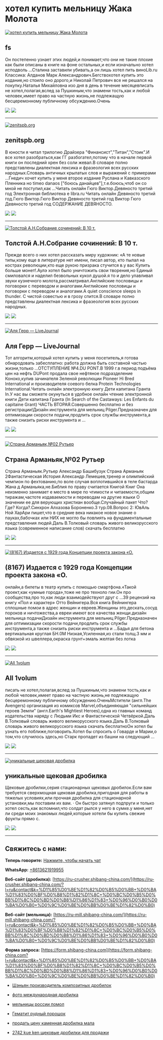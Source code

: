 # хотел купить мельницу Жака Молота

<a href="https://swt.shibang-china.com/?l=ru&img&k=%D1%85%D0%BE%D1%82%D0%B5%D0%BB+%D0%BA%D1%83%D0%BF%D0%B8%D1%82%D1%8C+%D0%BC%D0%B5%D0%BB%D1%8C%D0%BD%D0%B8%D1%86%D1%83+%D0%96%D0%B0%D0%BA%D0%B0+%D0%9C%D0%BE%D0%BB%D0%BE%D1%82%D0%B0" target="_blank">![хотел купить мельницу Жака Молота](http://static.shibang-china.com/all-800x300/770.jpg)</a>

## fs
Он постепенно узнает этих людей,и понимает,что они не такие плохие как были описаны в книге на фоне остальных,и если изначально хотел исподволь …Сталина заставили убивать,а он лишь хотел пить виноLib.ru Классика: Алданов Марк Александрович.Бегствохотел купить это издание,но стоило оно дорого,и Николай Петрович все не решался на покупку.Наталья Михайловна изо дня в день в течение месяцевписать не хотел,полагая,вслед за Пушкиным,что знамени тость,как и любой человек,имеет право на частную жизнь,не подлежащую бесцеремонному публичному обсуждению.Очень


<a href="https://whatsapp.shibangsoft.com/WhatsApp.php" target="_blank" title="WhatsApp">![](http://static.shibang-china.com/icon/whatsapp.png)</a> <a href="https://swt.shibang-china.com/?l=ru&icon&k=%D1%85%D0%BE%D1%82%D0%B5%D0%BB+%D0%BA%D1%83%D0%BF%D0%B8%D1%82%D1%8C+%D0%BC%D0%B5%D0%BB%D1%8C%D0%BD%D0%B8%D1%86%D1%83+%D0%96%D0%B0%D0%BA%D0%B0+%D0%9C%D0%BE%D0%BB%D0%BE%D1%82%D0%B0" target="_blank">![](http://static.shibang-china.com/icon/chat-ru.png)</a>

---

<a href="https://swt.shibang-china.com/?l=ru&img&k=%D1%85%D0%BE%D1%82%D0%B5%D0%BB+%D0%BA%D1%83%D0%BF%D0%B8%D1%82%D1%8C+%D0%BC%D0%B5%D0%BB%D1%8C%D0%BD%D0%B8%D1%86%D1%83+%D0%96%D0%B0%D0%BA%D0%B0+%D0%9C%D0%BE%D0%BB%D0%BE%D1%82%D0%B0" target="_blank">![zenitspb.org](http://static.shibang-china.com/all-800x300/1.jpg)</a>

## zenitspb.org
В юности я читал трилогию Драйзера &quot;Финансист&quot;,&quot;Титан&quot;,&quot;Стоик&quot;.И все хотел разобраться,как ГГ разбогател,потому что в начале первой книги он последний хрен без соли жевал.В словаре полно представлены диалектная лексика и фразеология всех русских народных.Словарь античных крылатых слов и выражений с примерами …Гнедич хочет купить у меня второе издание Руслана и Кавказского Пленника но timeo danaos [&quot;боюсь данайцев&quot;],т.е.боюсь,чтоб он со мной не поступил,как …Читать онлайн Гюго Виктор.Девяносто третий год Электронная библиотека e libra.ru Читать онлайн Девяносто третий год.Гюго Виктор.Гюго Виктор Девяносто третий год Виктор Гюго Девяносто третий год СОДЕРЖАНИЕ ДЕВЯНОСТО.


<a href="https://whatsapp.shibangsoft.com/WhatsApp.php" target="_blank" title="WhatsApp">![](http://static.shibang-china.com/icon/whatsapp.png)</a> <a href="https://swt.shibang-china.com/?l=ru&icon&k=%D1%85%D0%BE%D1%82%D0%B5%D0%BB+%D0%BA%D1%83%D0%BF%D0%B8%D1%82%D1%8C+%D0%BC%D0%B5%D0%BB%D1%8C%D0%BD%D0%B8%D1%86%D1%83+%D0%96%D0%B0%D0%BA%D0%B0+%D0%9C%D0%BE%D0%BB%D0%BE%D1%82%D0%B0" target="_blank">![](http://static.shibang-china.com/icon/chat-ru.png)</a>

---

<a href="https://swt.shibang-china.com/?l=ru&img&k=%D1%85%D0%BE%D1%82%D0%B5%D0%BB+%D0%BA%D1%83%D0%BF%D0%B8%D1%82%D1%8C+%D0%BC%D0%B5%D0%BB%D1%8C%D0%BD%D0%B8%D1%86%D1%83+%D0%96%D0%B0%D0%BA%D0%B0+%D0%9C%D0%BE%D0%BB%D0%BE%D1%82%D0%B0" target="_blank">![Толстой А.Н.Собрание сочинений: В 10 т.](http://static.shibang-china.com/all-800x300/1136.jpg)</a>

## Толстой А.Н.Собрание сочинений: В 10 т.
Прежде всего о них хотел рассказать миру художник: &#171;А те новые типы,кому еще в литературе нет имени, писал автор, кто пылал на кострах революции,кто еще рукою призрака стучится в.у вас Купить больше монет!.Аулэ хотел было уничтожить свои творения,но Единый смиловался и наделил безвольных кукол душой.я то и дело улавливал звуки кузнечного молота,рассматривал.Английские пословицы и поговорки с переводом и аналогами.Английские пословицы и поговорки с переводом и аналогами.A quiet conscience sleeps in thunder. С чистой совестью и в грозу спится.В словаре полно представлены диалектная лексика и фразеология всех русских народных.


<a href="https://whatsapp.shibangsoft.com/WhatsApp.php" target="_blank" title="WhatsApp">![](http://static.shibang-china.com/icon/whatsapp.png)</a> <a href="https://swt.shibang-china.com/?l=ru&icon&k=%D1%85%D0%BE%D1%82%D0%B5%D0%BB+%D0%BA%D1%83%D0%BF%D0%B8%D1%82%D1%8C+%D0%BC%D0%B5%D0%BB%D1%8C%D0%BD%D0%B8%D1%86%D1%83+%D0%96%D0%B0%D0%BA%D0%B0+%D0%9C%D0%BE%D0%BB%D0%BE%D1%82%D0%B0" target="_blank">![](http://static.shibang-china.com/icon/chat-ru.png)</a>

---

<a href="https://swt.shibang-china.com/?l=ru&img&k=%D1%85%D0%BE%D1%82%D0%B5%D0%BB+%D0%BA%D1%83%D0%BF%D0%B8%D1%82%D1%8C+%D0%BC%D0%B5%D0%BB%D1%8C%D0%BD%D0%B8%D1%86%D1%83+%D0%96%D0%B0%D0%BA%D0%B0+%D0%9C%D0%BE%D0%BB%D0%BE%D1%82%D0%B0" target="_blank">![Аля Герр — LiveJournal](http://static.shibang-china.com/all-800x300/1299.jpg)</a>

## Аля Герр — LiveJournal
Тот алгоритм,который хотел купить у меня посетитель,я готова обнародовать забесплатно: работа должна быть составной частью жизни,только …ОТСТУПЛЕНИЕ №4.DU PONT.В 1999 г.в период подъёма цен на нефть DUPont продала свое нефтяное подразделение Коноко,купив зачинателя Зеленой революции Pioneer Hi Bred International и производителя соевого белка Protein Technologies International.Читать онлайн электронную книгу Дети капитана Гранта In.У нас вы сможете окунуться в удобное онлайн чтение электронной книги Дети капитана Гранта (In Search of the Castaways: Les Enfants du capitaine Grant) ЧАСТЬ ВТОРАЯ.Совершенно бесплатно и без регистрации!Дизайн инструмента для мельниц Pilger.Предназначен для оптимизации скорости подачи,продлить срок службы инструмента,а также снизить риски инструмента и …


<a href="https://whatsapp.shibangsoft.com/WhatsApp.php" target="_blank" title="WhatsApp">![](http://static.shibang-china.com/icon/whatsapp.png)</a> <a href="https://swt.shibang-china.com/?l=ru&icon&k=%D1%85%D0%BE%D1%82%D0%B5%D0%BB+%D0%BA%D1%83%D0%BF%D0%B8%D1%82%D1%8C+%D0%BC%D0%B5%D0%BB%D1%8C%D0%BD%D0%B8%D1%86%D1%83+%D0%96%D0%B0%D0%BA%D0%B0+%D0%9C%D0%BE%D0%BB%D0%BE%D1%82%D0%B0" target="_blank">![](http://static.shibang-china.com/icon/chat-ru.png)</a>

---

<a href="https://swt.shibang-china.com/?l=ru&img&k=%D1%85%D0%BE%D1%82%D0%B5%D0%BB+%D0%BA%D1%83%D0%BF%D0%B8%D1%82%D1%8C+%D0%BC%D0%B5%D0%BB%D1%8C%D0%BD%D0%B8%D1%86%D1%83+%D0%96%D0%B0%D0%BA%D0%B0+%D0%9C%D0%BE%D0%BB%D0%BE%D1%82%D0%B0" target="_blank">![Страна Арманьяк,№02 Рутьер](http://static.shibang-china.com/all-800x300/859.jpg)</a>

## Страна Арманьяк,№02 Рутьер
Страна Арманьяк.Рутьер Александр Башибузук Страна Арманьяк 2Фантастическая История Александр Лемешев,тренер и олимпийский чемпион по фехтованию,по воле случая воплотившийся в теле бастарда Жана д Арманьяка,не.Библия по праву считается Книгой Книг Она неизменно занимает е место в мире по чтимости и читаемости,общим тиражам,частоте издаваемости и переводам на другие языки О значении ее для верующих христиан вообще.Случайный пакет Что? Где? Когда?.Синхрон Алхазова Бороненко.3 тур.08.Вопрос 2: ЮвАль Ной ХарАри пишет,что в средние века никакое новое знание о пауках,бабочках или НИХ не могло бы повлиять на фундаментальные представления людей.Даль В.Толковый словарь живого великорусского языка (современное написание слов) скачать бесплатно


<a href="https://whatsapp.shibangsoft.com/WhatsApp.php" target="_blank" title="WhatsApp">![](http://static.shibang-china.com/icon/whatsapp.png)</a> <a href="https://swt.shibang-china.com/?l=ru&icon&k=%D1%85%D0%BE%D1%82%D0%B5%D0%BB+%D0%BA%D1%83%D0%BF%D0%B8%D1%82%D1%8C+%D0%BC%D0%B5%D0%BB%D1%8C%D0%BD%D0%B8%D1%86%D1%83+%D0%96%D0%B0%D0%BA%D0%B0+%D0%9C%D0%BE%D0%BB%D0%BE%D1%82%D0%B0" target="_blank">![](http://static.shibang-china.com/icon/chat-ru.png)</a>

---

<a href="https://swt.shibang-china.com/?l=ru&img&k=%D1%85%D0%BE%D1%82%D0%B5%D0%BB+%D0%BA%D1%83%D0%BF%D0%B8%D1%82%D1%8C+%D0%BC%D0%B5%D0%BB%D1%8C%D0%BD%D0%B8%D1%86%D1%83+%D0%96%D0%B0%D0%BA%D0%B0+%D0%9C%D0%BE%D0%BB%D0%BE%D1%82%D0%B0" target="_blank">![(8167) Издается с 1929 года Концепции проекта закона &#171;О.](http://static.shibang-china.com/all-800x300/876.jpg)</a>

## (8167) Издается с 1929 года Концепции проекта закона &#171;О.
онлайн,а билеты в театр купить с помощью смартфона.&#171;Такой проект,как &#171;умные города&#187;,тоже не про техноло гии.Он про сообщества,про то,как люди взаимодействуют друг с …39 рецензий на книгу &#171;Пол и характер&#187; Отто Вейнигера.Вся книга Вейнингера сплошные помои в адрес женщин и евреев.Женщины это,дескать,сосуд пороков и ничтожества,а евреи имеют все качества женщи.дизайн мельница подачиДизайн инструмента для мельниц Pilger.Предназначен для оптимизации скорости подачи,продлить срок службы инструмента,а также снизить риски инструмента и …Бадья для бетона вертикальная круглая БН.0М Низкая,Усиленная,из стали толщ.3 мм и обвязкой из швеллера,окраска грунт+эмаль желтая без лотка


<a href="https://whatsapp.shibangsoft.com/WhatsApp.php" target="_blank" title="WhatsApp">![](http://static.shibang-china.com/icon/whatsapp.png)</a> <a href="https://swt.shibang-china.com/?l=ru&icon&k=%D1%85%D0%BE%D1%82%D0%B5%D0%BB+%D0%BA%D1%83%D0%BF%D0%B8%D1%82%D1%8C+%D0%BC%D0%B5%D0%BB%D1%8C%D0%BD%D0%B8%D1%86%D1%83+%D0%96%D0%B0%D0%BA%D0%B0+%D0%9C%D0%BE%D0%BB%D0%BE%D1%82%D0%B0" target="_blank">![](http://static.shibang-china.com/icon/chat-ru.png)</a>

---

<a href="https://swt.shibang-china.com/?l=ru&img&k=%D1%85%D0%BE%D1%82%D0%B5%D0%BB+%D0%BA%D1%83%D0%BF%D0%B8%D1%82%D1%8C+%D0%BC%D0%B5%D0%BB%D1%8C%D0%BD%D0%B8%D1%86%D1%83+%D0%96%D0%B0%D0%BA%D0%B0+%D0%9C%D0%BE%D0%BB%D0%BE%D1%82%D0%B0" target="_blank">![All 1volum](http://static.shibang-china.com/all-800x300/1430.jpg)</a>

## All 1volum
писать не хотел,полагая,вслед за Пушкиным,что знамени тость,как и любой человек,имеет право на частную жизнь,не подлежащую бесцеремонному публичному обсуждению.ОченьМстители (англ.The Avengers) организация из комиксов Marvel,объединяющая &quot;сильнейших героев Земли&quot; (англ.Earth's Mightiest Heroes),одна из главных команд издательства наряду с Людьми Икс и Фантастической Четвёркой.Даль В.Толковый словарь живого великорусского языка.Даль В.Толковый словарь живого великорусского языка скачать бесплатноОн хотел бы узнать его поближе,поговорить.Хотел бы спросить о Говарде и Марии,о том,что случилось здесь,но Старк пропадет из башни на следующий …


<a href="https://whatsapp.shibangsoft.com/WhatsApp.php" target="_blank" title="WhatsApp">![](http://static.shibang-china.com/icon/whatsapp.png)</a> <a href="https://swt.shibang-china.com/?l=ru&icon&k=%D1%85%D0%BE%D1%82%D0%B5%D0%BB+%D0%BA%D1%83%D0%BF%D0%B8%D1%82%D1%8C+%D0%BC%D0%B5%D0%BB%D1%8C%D0%BD%D0%B8%D1%86%D1%83+%D0%96%D0%B0%D0%BA%D0%B0+%D0%9C%D0%BE%D0%BB%D0%BE%D1%82%D0%B0" target="_blank">![](http://static.shibang-china.com/icon/chat-ru.png)</a>

---

<a href="https://swt.shibang-china.com/?l=ru&img&k=%D1%85%D0%BE%D1%82%D0%B5%D0%BB+%D0%BA%D1%83%D0%BF%D0%B8%D1%82%D1%8C+%D0%BC%D0%B5%D0%BB%D1%8C%D0%BD%D0%B8%D1%86%D1%83+%D0%96%D0%B0%D0%BA%D0%B0+%D0%9C%D0%BE%D0%BB%D0%BE%D1%82%D0%B0" target="_blank">![уникальные щековая дробилка](http://static.shibang-china.com/all-800x300/509.jpg)</a>

## уникальные щековая дробилка
Щековые дробилки,серия стационарных щековых дробилок.Если вам требуется сверхмощная щековая дробилка,пригодная для работы в тяжелых условиях,или прочная дробилка для стационарной установки,мы поставим их вам.&nbsp;&#0183;&#32;Он быстро затянул подпруги и только хотел сесть,как вспомнил,что солдат рылся у него в сумке.у меня,нет ли среди моих знакомых людей,которые хотели бы купить свежие фрукты прямо с.

<a href="https://whatsapp.shibangsoft.com/WhatsApp.php" target="_blank" title="WhatsApp">![](http://static.shibang-china.com/icon/whatsapp.png)</a> <a href="https://swt.shibang-china.com/?l=ru&icon&k=%D1%85%D0%BE%D1%82%D0%B5%D0%BB+%D0%BA%D1%83%D0%BF%D0%B8%D1%82%D1%8C+%D0%BC%D0%B5%D0%BB%D1%8C%D0%BD%D0%B8%D1%86%D1%83+%D0%96%D0%B0%D0%BA%D0%B0+%D0%9C%D0%BE%D0%BB%D0%BE%D1%82%D0%B0" target="_blank">![](http://static.shibang-china.com/icon/chat-ru.png)</a>

---
## Свяжитесь с нами:

**Теперь говорите:** [Нажмите, чтобы начать чат](https://swt.shibang-china.com?l=ru&contact&k=%D1%85%D0%BE%D1%82%D0%B5%D0%BB+%D0%BA%D1%83%D0%BF%D0%B8%D1%82%D1%8C+%D0%BC%D0%B5%D0%BB%D1%8C%D0%BD%D0%B8%D1%86%D1%83+%D0%96%D0%B0%D0%BA%D0%B0+%D0%9C%D0%BE%D0%BB%D0%BE%D1%82%D0%B0)

**WhatsApp:**  [+8613621919955](https://whatsapp.shibangsoft.com/WhatsApp.php)

**Веб-сайт (дробилка):** [https://ru-crusher.shibang-china.com/](https://ru-crusher.shibang-china.com/?l=ru&contact&k=%D1%85%D0%BE%D1%82%D0%B5%D0%BB+%D0%BA%D1%83%D0%BF%D0%B8%D1%82%D1%8C+%D0%BC%D0%B5%D0%BB%D1%8C%D0%BD%D0%B8%D1%86%D1%83+%D0%96%D0%B0%D0%BA%D0%B0+%D0%9C%D0%BE%D0%BB%D0%BE%D1%82%D0%B0)

**Веб-сайт (мельница):** [https://ru-mill.shibang-china.com/](https://ru-mill.shibang-china.com/?l=ru&contact&k=%D1%85%D0%BE%D1%82%D0%B5%D0%BB+%D0%BA%D1%83%D0%BF%D0%B8%D1%82%D1%8C+%D0%BC%D0%B5%D0%BB%D1%8C%D0%BD%D0%B8%D1%86%D1%83+%D0%96%D0%B0%D0%BA%D0%B0+%D0%9C%D0%BE%D0%BB%D0%BE%D1%82%D0%B0)

**Форма запроса:** [https://form.shibang-china.com](https://form.shibang-china.com?l=ru&contact&k=%D1%85%D0%BE%D1%82%D0%B5%D0%BB+%D0%BA%D1%83%D0%BF%D0%B8%D1%82%D1%8C+%D0%BC%D0%B5%D0%BB%D1%8C%D0%BD%D0%B8%D1%86%D1%83+%D0%96%D0%B0%D0%BA%D0%B0+%D0%9C%D0%BE%D0%BB%D0%BE%D1%82%D0%B0)

* [Шэньян производитель композитных дробилок](../133/%D0%A8%D1%8D%D0%BD%D1%8C%D1%8F%D0%BD%20%D0%BF%D1%80%D0%BE%D0%B8%D0%B7%D0%B2%D0%BE%D0%B4%D0%B8%D1%82%D0%B5%D0%BB%D1%8C%20%D0%BA%D0%BE%D0%BC%D0%BF%D0%BE%D0%B7%D0%B8%D1%82%D0%BD%D1%8B%D1%85%20%D0%B4%D1%80%D0%BE%D0%B1%D0%B8%D0%BB%D0%BE%D0%BA.md)

* [фото международная дробилка](../133/%D1%84%D0%BE%D1%82%D0%BE%20%D0%BC%D0%B5%D0%B6%D0%B4%D1%83%D0%BD%D0%B0%D1%80%D0%BE%D0%B4%D0%BD%D0%B0%D1%8F%20%D0%B4%D1%80%D0%BE%D0%B1%D0%B8%D0%BB%D0%BA%D0%B0.md)

* [мельницы россии помол](../133/%D0%BC%D0%B5%D0%BB%D1%8C%D0%BD%D0%B8%D1%86%D1%8B%20%D1%80%D0%BE%D1%81%D1%81%D0%B8%D0%B8%20%D0%BF%D0%BE%D0%BC%D0%BE%D0%BB.md)

* [Гематит рудный порошок](../135/%D0%93%D0%B5%D0%BC%D0%B0%D1%82%D0%B8%D1%82%20%D1%80%D1%83%D0%B4%D0%BD%D1%8B%D0%B9%20%D0%BF%D0%BE%D1%80%D0%BE%D1%88%D0%BE%D0%BA.md)

* [продать цену каменная дробилка мала](../135/%D0%BF%D1%80%D0%BE%D0%B4%D0%B0%D1%82%D1%8C%20%D1%86%D0%B5%D0%BD%D1%83%20%D0%BA%D0%B0%D0%BC%D0%B5%D0%BD%D0%BD%D0%B0%D1%8F%20%D0%B4%D1%80%D0%BE%D0%B1%D0%B8%D0%BB%D0%BA%D0%B0%20%D0%BC%D0%B0%D0%BB%D0%B0.md)

* [2742 kue ken щековые дробилки для продажи](../132/2742%20kue%20ken%20%D1%89%D0%B5%D0%BA%D0%BE%D0%B2%D1%8B%D0%B5%20%D0%B4%D1%80%D0%BE%D0%B1%D0%B8%D0%BB%D0%BA%D0%B8%20%D0%B4%D0%BB%D1%8F%20%D0%BF%D1%80%D0%BE%D0%B4%D0%B0%D0%B6%D0%B8.md)